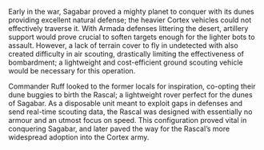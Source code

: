 
<p>Early in the war, Sagabar proved a mighty planet to conquer with its dunes providing excellent natural defense; the heavier Cortex vehicles could not effectively traverse it. With Armada defenses littering the desert, artillery support would prove crucial to soften targets enough for the lighter bots to assault. However, a lack of terrain cover to fly in undetected with also created difficulty in air scouting, drastically limiting the effectiveness of bombardment; a lightweight and cost-efficient ground scouting vehicle would be necessary for this operation.</p>
<p>Commander Ruff looked to the former locals for inspiration, co-opting their dune buggies to birth the Rascal; a lightweight rover perfect for the dunes of Sagabar. As a disposable unit meant to exploit gaps in defenses and send real-time scouting data, the Rascal was designed with essentially no armour and an utmost focus on speed. This configuration proved vital in conquering Sagabar, and later paved the way for the Rascal’s more widespread adoption into the Cortex army.</p>

